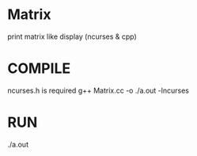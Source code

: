 # Matrix
print matrix like display (ncurses &amp; cpp)

# COMPILE
ncurses.h is required
g++ Matrix.cc -o ./a.out -lncurses

# RUN
./a.out
